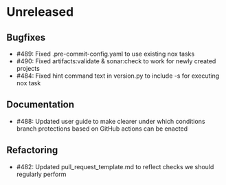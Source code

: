 # Unreleased

## Bugfixes

* #489: Fixed .pre-commit-config.yaml to use existing nox tasks
* #490: Fixed artifacts:validate & sonar:check to work for newly created projects
* #484: Fixed hint command text in version.py to include -s for executing nox task

## Documentation

* #488: Updated user guide to make clearer under which conditions branch protections based on GitHub actions can be enacted

## Refactoring

* #482: Updated pull_request_template.md to reflect checks we should regularly perform
